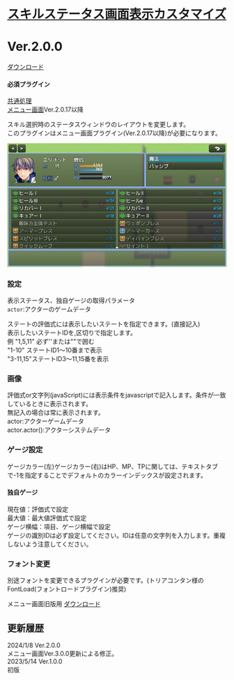 # [スキルステータス画面表示カスタマイズ](https://raw.githubusercontent.com/nuun888/MZ/master/NUUN_SkillStatusEX.js)
# Ver.2.0.0
[ダウンロード](https://github.com/nuun888/MZ/blob/master/oldVer/NUUN_SkillStatusEX.js)
#### 必須プラグイン
[共通処理](https://github.com/nuun888/MZ/blob/master/README/Base.md)  
[メニュー画面](https://github.com/nuun888/MZ/blob/master/README/MenuScreen_default.md)Ver.2.0.17以降  

スキル選択時のステータスウィンドウのレイアウトを変更します。  
このプラグインはメニュー画面プラグイン(Ver.2.0.17以降)が必要になります。  

![画像](img/SkillStatusEX.png)  

### 設定
表示ステータス、独自ゲージの取得パラメータ  
`actor`:アクターのゲームデータ  

ステートの評価式には表示したいステートを指定できます。(直接記入)  
表示したいステートIDを,区切りで指定します。  
例 "1,5,11" 必ず''または""で囲む  
"1-10" ステートID1～10番まで表示  
"3-11,15"ステートID3～11,15番を表示  

### 画像
評価式or文字列(javaScript)には表示条件をjavascriptで記入します。条件が一致しているときに表示されます。  
無記入の場合は常に表示されます。  
actor:アクターゲームデータ  
actor.actor():アクターシステムデータ  

### ゲージ設定  
ゲージカラー(左)ゲージカラー(右)はHP、MP、TPに関しては、テキストタブで-1を指定することでデフォルトのカラーインデックスが設定されます。  
#### 独自ゲージ  
現在値：評価式で設定  
最大値：最大値評価式で設定  
ゲージ横幅：項目、ゲージ横幅で設定  
ゲージの識別IDは必ず設定してください。IDは任意の文字列を入力します。重複しないよう注意してください。  


### フォント変更
別途フォントを変更できるプラグインが必要です。(トリアコンタン様のFontLoad(フォントロードプラグイン)推奨)  

メニュー画面旧版用
[ダウンロード](https://github.com/nuun888/MZ/blob/master/oldVer/NUUN_SkillStatusEX.js)  

## 更新履歴
2024/1/8 Ver.2.0.0  
メニュー画面Ver.3.0.0更新による修正。  
2023/5/14 Ver.1.0.0  
初版  
